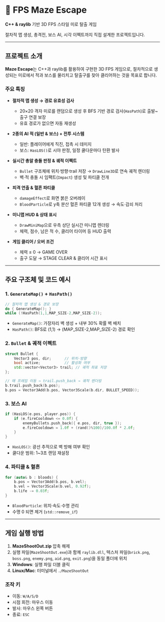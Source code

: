# 🔫 FPS Maze Escape

**C++ & raylib** 기반 3D FPS 스타일 미로 탈출 게임

절차적 맵 생성, 총격전, 보스 AI, 시각 이펙트까지 직접 설계한 프로젝트입니다.

---

## 프로젝트 소개

**Maze Escape**는 C++과 raylib를 활용하여 구현한 3D FPS 게임으로, 절차적으로 생성되는 미로에서 적과 보스를 물리치고 탈출구를 찾아 클리어하는 것을 목표로 합니다.

### 주요 특징

* **절차적 맵 생성 → 경로 유효성 검사**

  * 20×20 격자 미로를 랜덤으로 생성 후 BFS 기반 경로 검사(`HasPath`)로 출발\~출구 연결 보장
  * 유효 경로가 없으면 자동 재생성
* **2종의 AI 적 (일반 & 보스) + 전투 시스템**

  * 일반: 플레이어에게 직진, 접촉 시 데미지
  * 보스: `HasLOS()`로 시야 판정, 일정 쿨다운마다 탄환 발사
* **실시간 총알 충돌 판정 & 궤적 이펙트**

  * `Bullet` 구조체에 위치·방향·trail 저장 → `DrawLine3D`로 연속 궤적 렌더링
  * 벽·적 충돌 시 임팩트(`Impact`) 생성 및 파티클 전개
* **피격 연출 & 혈흔 파티클**

  * `damageEffect`로 화면 붉은 오버레이
  * `BloodParticle`로 y축 분산 혈흔 파티클 12개 생성 → 속도·감쇠 처리
* **미니맵 HUD & 상태 표시**

  * `DrawMiniMap`으로 우측 상단 실시간 미니맵 렌더링
  * 체력, 점수, 남은 적 수, 클리어 타이머 등 HUD 출력
* **게임 클리어 / 오버 조건**

  * 체력 ≤ 0 → GAME OVER
  * 출구 도달 → STAGE CLEAR & 클리어 시간 표시

---

## 주요 구조체 및 코드 예시

### 1. `GenerateMap()` + `HasPath()`

```cpp
// 절차적 맵 생성 & 경로 보장
do { GenerateMap(); }
while (!HasPath(1,1,MAP_SIZE-2,MAP_SIZE-2));
```

* `GenerateMap()`: 가장자리 벽 생성 + 내부 30% 확률 벽 배치
* `HasPath()`: BFS로 (1,1) → (MAP\_SIZE-2,MAP\_SIZE-2) 경로 확인

### 2. `Bullet` & 궤적 이펙트

```cpp
struct Bullet {
    Vector3 pos, dir;      // 위치·방향
    bool active;           // 활성화 여부
    std::vector<Vector3> trail; // 궤적 좌표 저장
};

// 매 프레임 이동 → trail.push_back → 궤적 렌더링
b.trail.push_back(b.pos);
b.pos = Vector3Add(b.pos, Vector3Scale(b.dir, BULLET_SPEED));
```

### 3. 보스 AI

```cpp
if (HasLOS(e.pos, player.pos)) {
    if (e.fireCooldown <= 0.0f) {
        enemyBullets.push_back({ e.pos, dir, true });
        e.fireCooldown = 1.0f + (rand()%100)/100.0f * 2.0f;
    }
}
```

* `HasLOS()`: 광선 추적으로 벽 방해 여부 확인
* 쿨다운 범위: 1\~3초 랜덤 재설정

### 4. 파티클 & 혈흔

```cpp
for (auto& b : bloods) {
    b.pos = Vector3Add(b.pos, b.vel);
    b.vel = Vector3Scale(b.vel, 0.92f);
    b.life -= 0.03f;
}
```

* `BloodParticle`: 위치·속도·수명 관리
* 수명 0 되면 제거 (`std::remove_if`)

---

## 게임 실행 방법

1. **MazeShootOut.zip** 압축 해제
2. 실행 파일(`MazeShootOut.exe`)과 함께 `raylib.dll`, 텍스처 파일(`brick.png`, `boss.png`, `enemy.png`, `aid.png`, `exit.png`)을 동일 폴더에 위치
3. **Windows**: 실행 파일 더블 클릭
4. **Linux/Mac**: 터미널에서 `./MazeShootOut`

### 조작 키

* 이동: `W/A/S/D`
* 시점 회전: 마우스 이동
* 발사: 마우스 왼쪽 버튼
* 종료: `ESC`
